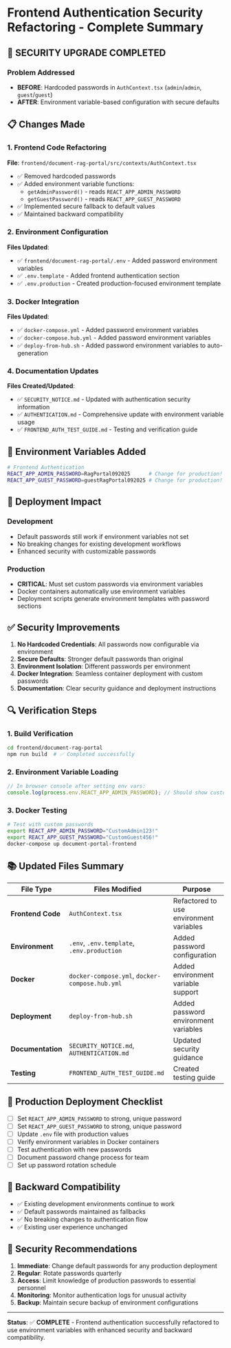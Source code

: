 # Frontend Authentication Security Refactoring - Complete Summary

## 🔐 SECURITY UPGRADE COMPLETED

### Problem Addressed
- **BEFORE**: Hardcoded passwords in `AuthContext.tsx` (`admin`/`admin`, `guest`/`guest`)
- **AFTER**: Environment variable-based configuration with secure defaults

## 📋 Changes Made

### 1. Frontend Code Refactoring
**File**: `frontend/document-rag-portal/src/contexts/AuthContext.tsx`
- ✅ Removed hardcoded passwords
- ✅ Added environment variable functions:
  - `getAdminPassword()` - reads `REACT_APP_ADMIN_PASSWORD`
  - `getGuestPassword()` - reads `REACT_APP_GUEST_PASSWORD`
- ✅ Implemented secure fallback to default values
- ✅ Maintained backward compatibility

### 2. Environment Configuration
**Files Updated**:
- ✅ `frontend/document-rag-portal/.env` - Added password environment variables
- ✅ `.env.template` - Added frontend authentication section
- ✅ `.env.production` - Created production-focused environment template

### 3. Docker Integration
**Files Updated**:
- ✅ `docker-compose.yml` - Added password environment variables
- ✅ `docker-compose.hub.yml` - Added password environment variables
- ✅ `deploy-from-hub.sh` - Added password environment variables to auto-generation

### 4. Documentation Updates
**Files Created/Updated**:
- ✅ `SECURITY_NOTICE.md` - Updated with authentication security information
- ✅ `AUTHENTICATION.md` - Comprehensive update with environment variable usage
- ✅ `FRONTEND_AUTH_TEST_GUIDE.md` - Testing and verification guide

## 🔧 Environment Variables Added

```bash
# Frontend Authentication
REACT_APP_ADMIN_PASSWORD=RagPortal092025      # Change for production!
REACT_APP_GUEST_PASSWORD=guestRagPortal092025 # Change for production!
```

## 🚀 Deployment Impact

### Development
- Default passwords still work if environment variables not set
- No breaking changes for existing development workflows
- Enhanced security with customizable passwords

### Production
- **CRITICAL**: Must set custom passwords via environment variables
- Docker containers automatically use environment variables
- Deployment scripts generate environment templates with password sections

## ✅ Security Improvements

1. **No Hardcoded Credentials**: All passwords now configurable via environment
2. **Secure Defaults**: Stronger default passwords than original
3. **Environment Isolation**: Different passwords per environment
4. **Docker Integration**: Seamless container deployment with custom passwords
5. **Documentation**: Clear security guidance and deployment instructions

## 🔍 Verification Steps

### 1. Build Verification
```bash
cd frontend/document-rag-portal
npm run build  # ✅ Completed successfully
```

### 2. Environment Variable Loading
```javascript
// In browser console after setting env vars:
console.log(process.env.REACT_APP_ADMIN_PASSWORD); // Should show custom value
```

### 3. Docker Testing
```bash
# Test with custom passwords
export REACT_APP_ADMIN_PASSWORD="CustomAdmin123!"
export REACT_APP_GUEST_PASSWORD="CustomGuest456!"
docker-compose up document-portal-frontend
```

## 📚 Updated Files Summary

| File Type | Files Modified | Purpose |
|-----------|---------------|---------|
| **Frontend Code** | `AuthContext.tsx` | Refactored to use environment variables |
| **Environment** | `.env`, `.env.template`, `.env.production` | Added password configuration |
| **Docker** | `docker-compose.yml`, `docker-compose.hub.yml` | Added environment variable support |
| **Deployment** | `deploy-from-hub.sh` | Added password environment variables |
| **Documentation** | `SECURITY_NOTICE.md`, `AUTHENTICATION.md` | Updated security guidance |
| **Testing** | `FRONTEND_AUTH_TEST_GUIDE.md` | Created testing guide |

## 🎯 Production Deployment Checklist

- [ ] Set `REACT_APP_ADMIN_PASSWORD` to strong, unique password
- [ ] Set `REACT_APP_GUEST_PASSWORD` to strong, unique password  
- [ ] Update `.env` file with production values
- [ ] Verify environment variables in Docker containers
- [ ] Test authentication with new passwords
- [ ] Document password change process for team
- [ ] Set up password rotation schedule

## 🔄 Backward Compatibility

- ✅ Existing development environments continue to work
- ✅ Default passwords maintained as fallbacks
- ✅ No breaking changes to authentication flow
- ✅ Existing user experience unchanged

## 🚨 Security Recommendations

1. **Immediate**: Change default passwords for any production deployment
2. **Regular**: Rotate passwords quarterly
3. **Access**: Limit knowledge of production passwords to essential personnel
4. **Monitoring**: Monitor authentication logs for unusual activity
5. **Backup**: Maintain secure backup of environment configurations

---

**Status**: ✅ **COMPLETE** - Frontend authentication successfully refactored to use environment variables with enhanced security and backward compatibility.
